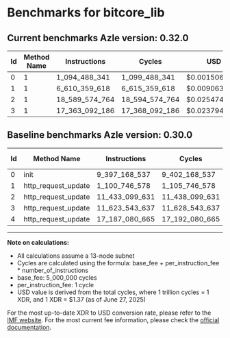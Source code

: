 # Benchmarks for bitcore_lib

## Current benchmarks Azle version: 0.32.0

| Id  | Method Name | Instructions   | Cycles         | USD           | USD/Million Calls | Change                                    |
| --- | ----------- | -------------- | -------------- | ------------- | ----------------- | ----------------------------------------- |
| 0   | 1           | 1_094_488_341  | 1_099_488_341  | $0.0015062990 | $1_506.29         | <font color="green">-8_302_680_196</font> |
| 1   | 1           | 6_610_359_618  | 6_615_359_618  | $0.0090630427 | $9_063.04         | <font color="red">+5_509_613_040</font>   |
| 2   | 1           | 18_589_574_764 | 18_594_574_764 | $0.0254745674 | $25_474.56        | <font color="red">+7_156_475_133</font>   |
| 3   | 1           | 17_363_092_186 | 17_368_092_186 | $0.0237942863 | $23_794.28        | <font color="red">+5_739_548_549</font>   |

## Baseline benchmarks Azle version: 0.30.0

| Id  | Method Name         | Instructions   | Cycles         | USD           | USD/Million Calls |
| --- | ------------------- | -------------- | -------------- | ------------- | ----------------- |
| 0   | init                | 9_397_168_537  | 9_402_168_537  | $0.0128809709 | $12_880.97        |
| 1   | http_request_update | 1_100_746_578  | 1_105_746_578  | $0.0015148728 | $1_514.87         |
| 2   | http_request_update | 11_433_099_631 | 11_438_099_631 | $0.0156701965 | $15_670.19        |
| 3   | http_request_update | 11_623_543_637 | 11_628_543_637 | $0.0159311048 | $15_931.10        |
| 4   | http_request_update | 17_187_080_665 | 17_192_080_665 | $0.0235531505 | $23_553.15        |

---

**Note on calculations:**

- All calculations assume a 13-node subnet
- Cycles are calculated using the formula: base_fee + per_instruction_fee \* number_of_instructions
- base_fee: 5_000_000 cycles
- per_instruction_fee: 1 cycle
- USD value is derived from the total cycles, where 1 trillion cycles = 1 XDR, and 1 XDR = $1.37 (as of June 27, 2025)

For the most up-to-date XDR to USD conversion rate, please refer to the [IMF website](https://www.imf.org/external/np/fin/data/rms_sdrv.aspx).
For the most current fee information, please check the [official documentation](https://internetcomputer.org/docs/references/cycles-cost-formulas).
